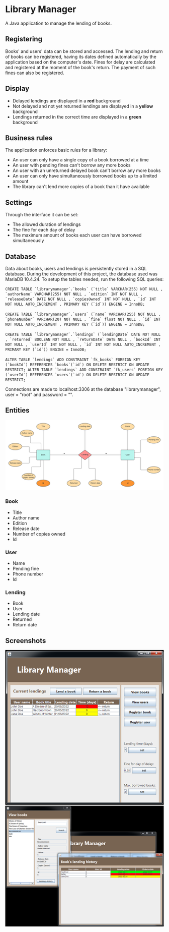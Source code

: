 ﻿# Library Manager

A Java application to manage the lending of books.


## Registering

Books' and users' data can be stored and accessed. The lending and return of books can be registered, having its dates defined automatically by the application based on the computer's date.
Fines for delay are calculated and registered at the moment of the book's return. The payment of such fines can also be registered.

## Display

- Delayed lendings are displayed in a **red** background
- Not delayed and not yet returned lendings are displayed in a **yellow** background
- Lendings returned in the correct time are displayed in a **green** background

## Business rules

The application enforces basic rules for a library:
- An user can only have a single copy of a book borrowed at a time
- An user with pending fines can't borrow any more books
- An user with an unreturned delayed book can't borrow any more books
- An user can only have simultaneously borrowed books up to a limited amount
- The library can't lend more copies of a book than it have available

## Settings

Through the interface it can be set:
- The allowed duration of lendings
- The fine for each day of delay
- The maximum amount of books each user can have borrowed simultaneously

## Database

Data about books, users and lendings is persistently stored in a SQL database. During the development of this project, the database used was MariaDB 10.4.24.
To setup the tables needed, run the following SQL queries:
```
CREATE TABLE `librarymanager`.`books` (`title` VARCHAR(255) NOT NULL , `authorName` VARCHAR(255) NOT NULL , `edition` INT NOT NULL , `releaseDate` DATE NOT NULL , `copiesOwned` INT NOT NULL , `id` INT NOT NULL AUTO_INCREMENT , PRIMARY KEY (`id`)) ENGINE = InnoDB;

CREATE TABLE `librarymanager`.`users` (`name` VARCHAR(255) NOT NULL , `phoneNumber` VARCHAR(20) NOT NULL , `fine` float NOT NULL , `id` INT NOT NULL AUTO_INCREMENT , PRIMARY KEY (`id`)) ENGINE = InnoDB;

CREATE TABLE `librarymanager`.`lendings` (`lendingDate` DATE NOT NULL , `returned` BOOLEAN NOT NULL , `returnDate` DATE NULL , `bookId` INT NOT NULL , `userId` INT NOT NULL , `id` INT NOT NULL AUTO_INCREMENT , PRIMARY KEY (`id`)) ENGINE = InnoDB;

ALTER TABLE `lendings` ADD CONSTRAINT `fk_books` FOREIGN KEY (`bookId`) REFERENCES `books`(`id`) ON DELETE RESTRICT ON UPDATE RESTRICT; ALTER TABLE `lendings` ADD CONSTRAINT `fk_users` FOREIGN KEY (`userId`) REFERENCES `users`(`id`) ON DELETE RESTRICT ON UPDATE RESTRICT;
```

Connections are made to localhost:3306 at the database "librarymanager", user = "root" and password = "".

## Entities

![Entity Relationship Diagram](documentation/Library_Manager_ERD.png)

### Book
- Title
- Author name
- Edition
- Release date
- Number of copies owned
- Id

### User
- Name
- Pending fine
- Phone number
- Id

### Lending
- Book
- User
- Lending date
- Returned
- Return date

## Screenshots

![Main window](documentation/mainScreenshot.png)
![Book's lending history](documentation/lendingHistoryScreenshot.png)
